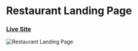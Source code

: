 # Restaurant Landing Page
### [Live Site](https://gericht-restaurant.com/)

![Restaurant Landing Page](https://i.ibb.co/5jxBKpw/image.png)



